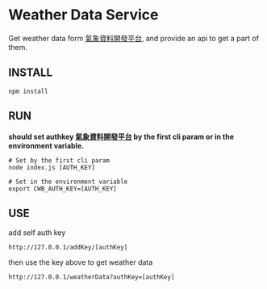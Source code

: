 # Weather Data Service

Get weather data form [氣象資料開發平台](https://opendata.cwb.gov.tw/), and provide an api to get a part of them.

## INSTALL

```
npm install
```

## RUN


**should set authkey [氣象資料開發平台](https://opendata.cwb.gov.tw/) by the first cli param or in the environment variable.**

```
# Set by the first cli param
node index.js [AUTH_KEY]

# Set in the environment variable
export CWB_AUTH_KEY=[AUTH_KEY]
```

## USE

add self auth key
```
http://127.0.0.1/addKey/[authKey]
```

then use the key above to get weather data

```
http://127.0.0.1/weatherData?authKey=[authKey]
```
